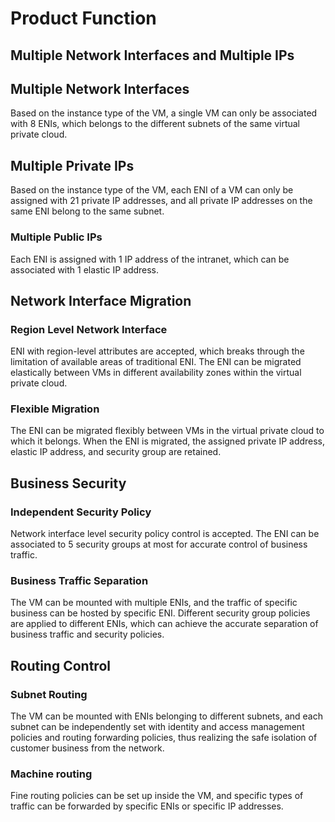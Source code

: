 # Product Function

## Multiple Network Interfaces and Multiple IPs

## Multiple Network Interfaces
Based on the instance type of the VM, a single VM can only be associated with 8 ENIs, which belongs to the different subnets of the same virtual private cloud.

## Multiple Private IPs
Based on the instance type of the VM, each ENI of a VM can only be assigned with 21 private IP addresses, and all private IP addresses on the same ENI belong to the same subnet.

### Multiple Public IPs
Each ENI is assigned with 1 IP address of the intranet, which can be associated with 1 elastic IP address.

## Network Interface Migration

### Region Level Network Interface

ENI with region-level attributes are accepted, which breaks through the limitation of available areas of traditional ENI. The ENI can be migrated elastically between VMs in different availability zones within the virtual private cloud.

### Flexible Migration

The ENI can be migrated flexibly between VMs in the virtual private cloud to which it belongs. When the ENI is migrated, the assigned private IP address, elastic IP address, and security group are retained.

## Business Security
 
### Independent Security Policy
Network interface level security policy control is accepted. The ENI can be associated to 5 security groups at most for accurate control of business traffic.

### Business Traffic Separation
The VM can be mounted with multiple ENIs, and the traffic of specific business can be hosted by specific ENI. Different security group policies are applied to different ENIs, which can achieve the accurate separation of business traffic and security policies.

## Routing Control

### Subnet Routing
The VM can be mounted with ENIs belonging to different subnets, and each subnet can be independently set with identity and access management policies and routing forwarding policies, thus realizing the safe isolation of customer business from the network.

### Machine routing
Fine routing policies can be set up inside the VM, and specific types of traffic can be forwarded by specific ENIs or specific IP addresses.



